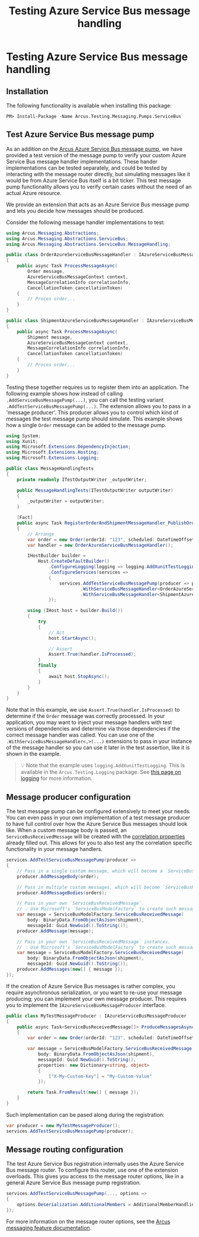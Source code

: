 ﻿---
title: Testing Azure Service Bus message handling
layout: default
---

# Testing Azure Service Bus message handling

## Installation
The following functionality is available when installing this package:

```shell
PM> Install-Package -Name Arcus.Testing.Messaging.Pumps.ServiceBus
```

## Test Azure Service Bus message pump
As an addition on the [Arcus Azure Service Bus message pump](), we have provided a test version of the message pump to verify your custom Azure Service Bus message handler implementations.
These hander implementations can be tested separately, and could be tested by interacting with the message router directly, but simulating messages like it would be from Azure Service Bus itself is a bit ticker.
This test message pump functionality allows you to verify certain cases without the need of an actual Azure resource.

We provide an extension that acts as an Azure Service Bus message pump and lets you decide how messages should be produced.

Consider the following message handler implementations to test:
```csharp
using Arcus.Messaging.Abstractions;
using Arcus.Messaging.Abstractions.ServiceBus;
using Arcus.Messaging.Abstractions.ServiceBus.MessageHandling;

public class OrderAzureServiceBusMessageHandler : IAzureServiceBusMessageHandler<Order>
{
    public async Task ProcessMessageAsync(
        Order message,
        AzureServiceBusMessageContext context,
        MessageCorrelationInfo correlationInfo,
        CancellationToken cancellationToken)
    {
        // Proces order...
    }
}

public class ShipmentAzureServiceBusMessageHandler : IAzureServiceBusMessageHandler<Shipment>
{
    public async Task ProcessMessageAsync(
        Shipment message,
        AzureServiceBusMessageContext context,
        MessageCorrelationInfo correlationInfo,
        CancellationToken cancellationToken)
    {
        // Proces order...
    }
}
```

Testing these together requires us to register them into an application. The following example shows how instead of calling `.AddServiceBusMessagePump(...)`, you can call the testing variant `.AddTestServiceBusMessagePump(...)`.
The extension allows you to pass in a 'message producer'. This producer allows you to control which kind of messages the test message pump should simulate. This example shows how a single `Order` message can be added to the message pump.

```csharp
using System;
using Xunit;
using Microsoft.Extensions.DependencyInjection;
using Microsoft.Extensions.Hosting;
using Microsoft.Extensions.Logging;

public class MessageHandlingTests
{
    private readonly ITestOutputWriter _outputWriter;

    public MessageHandlingTests(ITestOutputWriter outputWriter)
    {
        _outputWriter = outputWriter;
    }

    [Fact]
    public async Task RegisterOrderAndShipmentMessageHandler_PublishOrder_ProcessOrderCorrectly()
    {
        // Arrange
        var order = new Order(orderId: "123", scheduled: DateTimeOffset.UtcNow);
        var handler = new OrderAzureServiceBusMessageHandler();

        IHostBuilder builder =
            Host.CreateDefaultBuilder()
                .ConfigureLogging(logging => logging.AddXunitTestLogging(_outputWriter))
                .ConfigureServices(services =>
                {
                    services.AddTestServiceBusMessagePump(producer => producer.AddMessageBody(order))
                            .WithServiceBusMessageHandler<OrderAzureServiceBusMessageHandler, Order>(provider => handler)
                            .WithServiceBusMessageHandler<ShipmentAzureServiceBusMessageHandler, Shipment>();
                });

        using (IHost host = builder.Build())
        {
            try
            {
                // Act
                host.StartAsync();

                // Assert
                Assert.True(handler.IsProcessed);
            }
            finally
            {
                await host.StopAsync();
            }
        }
    }
}
```

Note that in this example, we use `Assert.True(handler.IsProcessed)` to determine if the `Order` message was correctly processed. In your application, you may want to inject your message handlers with test versions of dependencies and determine via those dependencies if the correct message handler was called.
You can use one of the `.WithServiceBusMessageHandler<,>(...)` extensions to pass in your instance of the message handler so you can use it later in the test assertion, like it is shown in the example.

> 💡 Note that the example uses `logging.AddXunitTestLogging`. This is available in the `Arcus.Testing.Logging` package. See [this page on logging](./logging.md) for more information.

## Message producer configuration
The test message pump can be configured extensively to meet your needs. You can even pass in your own implementation of a test message producer to have full control over how the Azure Service Bus messages should look like.
When a custom message body is passed, an `ServiceBusReceivedMessage` will be created with the [correlation properties]() already filled out. This allows for you to also test any the correlation specific functionality in your message handlers.

```csharp
services.AddTestServiceBusMessagePump(producer =>
{
    // Pass in a single custom message, which will become a `ServiceBusReceivedMessage`.
    producer.AddMessageBody(order);

    // Pass in multiple custom messages, which will become `ServiceBusReceivedMessage` instances.
    producer.AddMessageBodies(orders);

    // Pass in your own `ServiceBusReceivedMessage`.
    // 💡 Use Microsoft's `ServiceBusModelFactory` to create such messages.
    var message = ServiceBusModelFactory.ServiceBusReceivedMessage(
        body: BinaryData.FromObjectAsJson(shipment),
        messageId: Guid.NewGuid().ToString());
    producer.AddMessage(message);

    // Pass in your own `ServiceBusReceivedMessage` instances.
    // 💡 Use Microsoft's `ServiceBusModelFactory` to create such messages.
    var message = ServiceBusModelFactory.ServiceBusReceivedMessage(
        body: BinaryData.FromObjectAsJson(shipment),
        messageId: Guid.NewGuid().ToString());
    producer.AddMessages(new[] { message });
});
```

If the creation of Azure Service Bus messages is rather complex, you require asynchronous serialization, or you want to re-use your message producing; you can implement your own message producer.
This requires you to implement the `IAzureServiceBusMessageProducer` interface.
```csharp
public class MyTestMessageProducer : IAzureServiceBusMessageProducer
{
    public async Task<ServiceBusReceivedMessage[]> ProduceMessagesAsync()
    {
        var order = new Order(orderId: "123", scheduled: DateTimeOffset.UtcNow);

        var message = ServiceBusModelFactory.ServiceBusReceivedMessage(
            body: BinaryData.FromObjectAsJson(shipment),
            messageId: Guid.NewGuid().ToString(),
            properties: new Dictionary<string, object>
            {
                ["X-My-Custom-Key"] = "My-Custom-Value"
            });

        return Task.FromResult(new[] { message });
    }
}
```

Such implementation can be pased along during the registration:
```csharp
var producer = new MyTestMessageProducer();
services.AddTestServiceBusMessagePump(producer);
```

## Message routing configuration
The test Azure Service Bus registration internally uses the Azure Service Bus message router. To configure this router, use one of the extension overloads. This gives you access to the message router options, like in a general Azure Service Bus message pump registration.
```csharp
services.AddTestServiceBusMessagePump(..., options =>
{
    options.Deserialization.AdditionalMembers = AdditionalMemberHandling.Error
});
```

For more information on the message router options, see the [Arcus messaging feature documentation]().